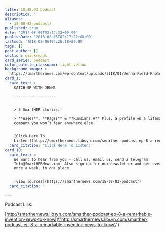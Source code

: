 ```yaml
---
title: 18.08.03 podcast
description: ''
aliases:
  - 18-08-03-podcast/
published: true
date: '2018-08-06T02:17:22+00:00'
publishDate: '2018-08-06T02:17:22+00:00'
lastmod: '2018-08-06T03:26:18+00:00'
tags: []
post_author: []
section: quickreads
card_series: podcast
color_palette_classname: light-yellow
background_image: >-
  https://smarthernews.com/wp-content/uploads/2018/01/Jenna-Field-Photo-360x360.jpg
card_1:
  card_text: >-
    CATCH-UP WITH JENNA

    -------------------


    > 3 SmartHER stories:  

    > **Wages**, **Rages** & **Russians.A** Plus, a profile on a lifesaving
    company you won’t hear anywhere else.


    [Click Here To
    Listen:](http://smarthernews.libsyn.com/smarther-podcast-ep-8-a-remarkable-invention-news-to-know)
  card_citation: 'Click Here To Listen:'
card_10:
  card_text: >-
    We want to hear from you - call us, email us, send a telegram:
    Info@SmartHERNews.com. Also sign up for our newsletter and get everything,
    once a week, in one place!


    [view sources](https://smarthernews.com/18-08-03-podcast/)
  card_citation: ''

---
```

Podcast Link:

[http://smarthernews.libsyn.com/smarther-podcast-ep-8-a-remarkable-invention-news-to-know](\"http://smarthernews.libsyn.com/smarther-podcast-ep-8-a-remarkable-invention-news-to-know\")
